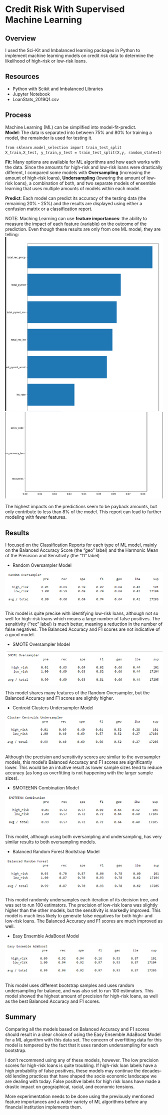 # Credit Risk With Supervised Machine Learning

## Overview
I used the Sci-Kit and Imbalanced learning packages in Python to implement machine learning models on credit risk data to determine the likelihood of high-risk or low-risk loans.

## Resources
- Python with Scikit and Imbalanced Libraries
- Jupyter Notebook
- LoanStats_2019Q1.csv

## Process
Machine Learning (ML) can be simplified into model-fit-predict.  
**Model**: The data is separated into between 75% and 80% for training a model, the remainder is used for testing it.  
```
from sklearn.model_selection import train_test_split
X_train,X_test, y_train,y_test = train_test_split(X,y, random_state=1)
```
**Fit**: Many options are available for ML algorithms and how each works with the data.  Since the amounts for high-risk and low-risk loans were drastically different, I compared some models with **Oversampling** (increasing the amount of high-risk loans), **Undersampling** (lowering the amount of low-risk loans), a combination of both, and two separate models of ensemble learning that uses multiple amounts of models within each model.

**Predict**: Each model can predict its accuracy of the testing data (the remaining 20% - 25%) and the results are displayed using either a confusion matrix or a classification report.

NOTE: Maching Learning can use **feature importances**: the ability to measure the impact of each feature (variable) on the outcome of the prediction. Even though these results are only from one ML model, they are telling:
![image](https://github.com/jakatz87/Credit_Risk_Analysis/blob/main/Resources/Features.png)
![image](https://github.com/jakatz87/Credit_Risk_Analysis/blob/main/Resources/Features2.png)

The highest impacts on the predictions seem to be payback amounts, but only contribute to less than 8% of the model.  This report can lead to further modeling with fewer features.

## Results
I focused on the Classification Reports for each type of ML model, mainly on the Balanced Accuracy Score (the “geo” label) and the Harmonic Mean of the Precision and Sensitivity (the “f1” label)

- Random Oversampler Model

![image](https://github.com/jakatz87/Credit_Risk_Analysis/blob/main/Resources/Random_Over1.png)

This model is quite precise with identifying low-risk loans, although not so well for high-risk loans which means a large number of false positives.  The sensitivity (“rec” label) is much better, meaning a reduction in the number of false negatives.  The Balanced Accuracy and F1 scores are not indicative of a good model.

- SMOTE Oversampler Model

![image](https://github.com/jakatz87/Credit_Risk_Analysis/blob/main/Resources/SMOTE1.png)

This model shares many features of the Random Oversampler, but the Balanced Accuracy and F1 scores are slightly higher.

- Centroid Clusters Undersampler Model

![image](https://github.com/jakatz87/Credit_Risk_Analysis/blob/main/Resources/Cluster_Centroids1.png)

Although the precision and sensitivity scores are similar to the oversampler models, this model’s Balanced Accuracy and F1 scores are significantly lower.  This would be an intuitive result as lower sample sizes tend to reduce accuracy (as long as overfitting is not happening with the larger sample sizes).

- SMOTEENN Combination Model

![image](https://github.com/jakatz87/Credit_Risk_Analysis/blob/main/Resources/SMOTEENN1.png)

This model, although using both oversampling and undersampling, has very similar results to both oversampling models.

- Balanced Random Forest Bootstrap Model

![image](https://github.com/jakatz87/Credit_Risk_Analysis/blob/main/Resources/Balanced_Random_Forest1.png)

This model randomly undersamples each iteration of its decision tree, and was set to run 100 estimators.  The precision of low-risk loans was slightly higher than the other models, but the sensitivity is markedly improved.  This model is much less likely to generate false negatives for both high- and low-risk loans.  The Balanced Accuracy and F1 scores are much improved as well.

- Easy Ensemble AdaBoost Model

![image](https://github.com/jakatz87/Credit_Risk_Analysis/blob/main/Resources/Easy_Ensemble_AdaBoost.png)

This model uses different bootstrap samples and uses random undersampling for balance, and was also set to run 100 estimators.  This model showed the highest amount of precision for high-risk loans, as well as the best Balanced Accuracy and F1 scores.

## Summary
Comparing all the models based on Balanced Accuracy and F1 scores should result in a clear choice of using the Easy Ensemble AdaBoost Model for a ML algorithm with this data set. The concern of overfitting data for this model is tempered by the fact that it uses random undersampling for each bootstrap.

I don’t recommend using any of these models, however.  The low precision scores for high-risk loans is quite troubling.  If high-risk loan labels have a high probability of false positives, these models may continue the decades-old lending practices that have shaped the socio economic landscape we are dealing with today.  False positive labels for high risk loans have made a drastic impact on geographical, racial, and economic tensions.  

More experimentation needs to be done using the previously mentioned feature importances and a wider variety of ML algorithms before any financial institution implements them.  


